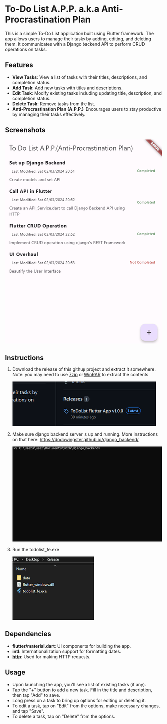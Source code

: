 # To-Do List A.P.P. a.k.a Anti-Procrastination Plan

This is a simple To-Do List application built using Flutter framework. The app allows users to manage their tasks by adding, editing, and deleting them. It communicates with a Django backend API to perform CRUD operations on tasks.

## Features

- **View Tasks**: View a list of tasks with their titles, descriptions, and completion status.
- **Add Task**: Add new tasks with titles and descriptions.
- **Edit Task**: Modify existing tasks including updating title, description, and completion status.
- **Delete Task**: Remove tasks from the list.
- **Anti-Procrastination Plan (A.P.P.)**: Encourages users to stay productive by managing their tasks effectively.

## Screenshots

![To-Do List App Screenshot](resource/ToDoListApp.gif)

## Instructions

1. Download the release of this githup project and extract it somewhere. <br>
   Note: you may need to use [7zip](https://www.7-zip.org/) or [WinRAR](https://www.win-rar.com/start.html?&L=0) to extract the contents

   ![Download from Release](resource/DownloadRelease.gif)

2. Make sure django backend server is up and running. More instructions on that here: https://dodowingster.github.io/django_backend/

   ![docker compose up](https://github.com/Dodowingster/django_backend/blob/main/resource/dockercomposeup.gif)

3. Run the todolist_fe.exe

   ![Launch App](resource/LaunchApp.gif)

## Dependencies

- **flutter/material.dart**: UI components for building the app.
- **intl**: Internationalization support for formatting dates.
- **[http](https://pub.dev/packages/http)**: Used for making HTTP requests.

## Usage

- Upon launching the app, you'll see a list of existing tasks (if any).
- Tap the "+" button to add a new task. Fill in the title and description, then tap "Add" to save.
- Long press on a task to bring up options for editing or deleting it.
- To edit a task, tap on "Edit" from the options, make necessary changes, and tap "Save".
- To delete a task, tap on "Delete" from the options.